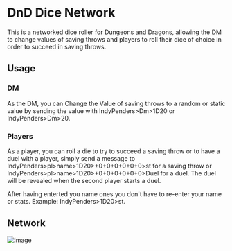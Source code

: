 # DnD Dice Network

This is a networked dice roller for Dungeons and Dragons, allowing the DM to change values of saving throws and players to roll their dice of choice in order to succeed in saving throws.

## Usage
### DM
As the DM, you can Change the Value of saving throws to a random or static value by sending the value with IndyPenders>Dm>1D20 or IndyPenders>Dm>20.

### Players
As a player, you can roll a die to try to succeed a saving throw or to have a duel with a player, simply send a message to IndyPenders>pl>name>1D20>+0+0+0+0+0+0>st for a saving throw or  IndyPenders>pl>name>1D20>+0+0+0+0+0+0>Duel for a duel. The duel will be revealed when the second player starts a duel.

After having enterted you name ones you don't have to re-enter your name or stats. Example: IndyPenders>1D20>st.

## Network

![image](https://user-images.githubusercontent.com/63802254/234368552-760b9a76-1d59-4c20-a0e1-8da600bfe65a.png)

